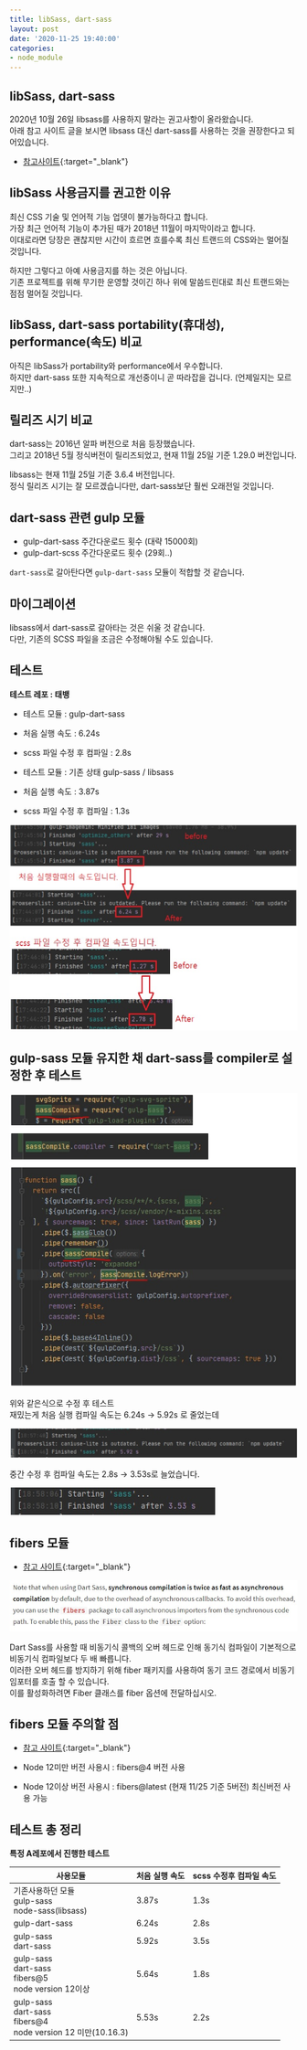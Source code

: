 ```yaml
---
title: libSass, dart-sass
layout: post
date: '2020-11-25 19:40:00'
categories:
- node_module
---
```


## libSass, dart-sass

2020년 10월 26일 libsass를 사용하지 말라는 권고사항이 올라왔습니다.  
아래 참고 사이트 글을 보시면 libsass 대신 dart-sass를 사용하는 것을 권장한다고 되어있습니다.

* [참고사이트](https://sass-lang.com/blog/libsass-is-deprecated){:target="_blank"}

## libSass 사용금지를 권고한 이유

최신 CSS 기술 및 언어적 기능 업뎃이 불가능하다고 합니다.  
가장 최근 언어적 기능이 추가된 때가 2018년 11월이 마지막이라고 합니다.  
이대로라면 당장은 괜찮지만 시간이 흐르면 흐를수록 최신 트랜드의 CSS와는 멀어질 것입니다.

하지만 그렇다고 아예 사용금지를 하는 것은 아닙니다.  
기존 프로젝트를 위해 무기한 운영할 것이긴 하나 위에 말씀드린대로 최신 트랜드와는 점점 멀어질 것입니다.

## libSass, dart-sass portability(휴대성), performance(속도) 비교

아직은 libSass가 portability와 performance에서 우수합니다.  
하지만 dart-sass 또한 지속적으로 개선중이니 곧 따라잡을 겁니다. (언제일지는 모르지만..)

## 릴리즈 시기 비교

dart-sass는 2016년 알파 버전으로 처음 등장했습니다.  
그리고 2018년 5월 정식버전이 릴리즈되었고, 현재 11월 25일 기준 1.29.0 버전입니다.

libsass는 현재 11월 25일 기준 3.6.4 버전입니다.  
정식 릴리즈 시기는 잘 모르겠습니다만, dart-sass보단 훨씬 오래전일 것입니다.

## dart-sass 관련 gulp 모듈

* gulp-dart-sass 주간다운로드 횟수 (대략 15000회)
* gulp-dart-scss 주간다운로드 횟수 (29회..)

`dart-sass`로 갈아탄다면 `gulp-dart-sass` 모듈이 적합할 것 같습니다.

## 마이그레이션

libsass에서 dart-sass로 갈아타는 것은 쉬울 것 같습니다.  
다만, 기존의 SCSS 파일을 조금은 수정해야될 수도 있습니다.

## 테스트

**테스트 레포 : 태뱅**

* 테스트 모듈 : gulp-dart-sass
* 처음 실행 속도 : 6.24s
* scss 파일 수정 후 컴파일 : 2.8s

* 테스트 모듈 : 기존 상태 gulp-sass / libsass
* 처음 실행 속도 : 3.87s
* scss 파일 수정 후 컴파일 : 1.3s

![](/static/img/module/issue19.jpg)

## gulp-sass 모듈 유지한 채 dart-sass를 compiler로 설정한 후 테스트

![](/static/img/module/issue20.jpg)

위와 같은식으로 수정 후 테스트  
재밌는게 처음 실행 컴파일 속도는 6.24s → 5.92s 로 줄었는데

![](/static/img/module/issue21.jpg)

중간 수정 후 컴파일 속도는 2.8s → 3.53s로 늘었습니다.

![](/static/img/module/issue22.jpg)

## fibers 모듈

* [참고 사이트](https://www.npmjs.com/package/gulp-sass#basic-usage){:target="_blank"}

![](/static/img/module/issue23.jpg)

Dart Sass를 사용할 때 비동기식 콜백의 오버 헤드로 인해 동기식 컴파일이 기본적으로 비동기식 컴파일보다 두 배 빠릅니다.  
이러한 오버 헤드를 방지하기 위해 fiber 패키지를 사용하여 동기 코드 경로에서 비동기 임포터를 호출 할 수 있습니다.  
이를 활성화하려면 Fiber 클래스를 fiber 옵션에 전달하십시오.

## fibers 모듈 주의할 점

* [참고 사이트](https://www.npmjs.com/package/fibers#supported-platforms){:target="_blank"}

* Node 12미만 버전 사용시 : fibers@4 버전 사용
* Node 12이상 버전 사용시 : fibers@latest (현재 11/25 기준 5버전) 최신버전 사용 가능

## 테스트 총 정리

**특정 A레포에서 진행한 테스트**

|사용모듈|처음 실행 속도|scss 수정후 컴파일 속도|
|-------|-------------|---------------------|
|기존사용하던 모듈 <br> gulp-sass <br> node-sass(libsass)|3.87s|1.3s|
|gulp-dart-sass|6.24s|2.8s|
|gulp-sass <br> dart-sass|5.92s|3.5s|
|gulp-sass <br> dart-sass <br> fibers@5 <br> node version 12이상|5.64s|1.8s|
|gulp-sass <br> dart-sass <br> fibers@4 <br> node version 12 미만(10.16.3)|5.53s|2.2s|